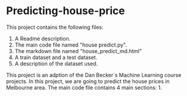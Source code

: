 # Predicting-house-price
This project contains the following files:
1. A Readme description.
2. The main code file named "house predict.py".
3. The markdown file named "house_predict_md.html"
4. A train dataset and a test dataset.
5. A description of the dataset used.

This project is an adption of the Dan Becker`s Machine Learning course projects. In this project, we are going to predict the house prices in Melbourne area. The main code file contains 4 main sections:
1.
